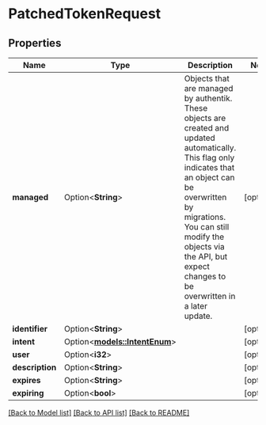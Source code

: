 # PatchedTokenRequest

## Properties

Name | Type | Description | Notes
------------ | ------------- | ------------- | -------------
**managed** | Option<**String**> | Objects that are managed by authentik. These objects are created and updated automatically. This flag only indicates that an object can be overwritten by migrations. You can still modify the objects via the API, but expect changes to be overwritten in a later update. | [optional]
**identifier** | Option<**String**> |  | [optional]
**intent** | Option<[**models::IntentEnum**](IntentEnum.md)> |  | [optional]
**user** | Option<**i32**> |  | [optional]
**description** | Option<**String**> |  | [optional]
**expires** | Option<**String**> |  | [optional]
**expiring** | Option<**bool**> |  | [optional]

[[Back to Model list]](../README.md#documentation-for-models) [[Back to API list]](../README.md#documentation-for-api-endpoints) [[Back to README]](../README.md)


